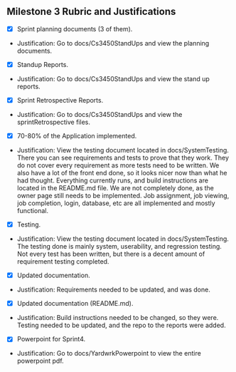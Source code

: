 ## Milestone 3 Rubric and Justifications

- [x] Sprint planning documents (3 of them).
- Justification: Go to docs/Cs3450StandUps and view the planning documents. 

- [x] Standup Reports.
- Justification: Go to docs/Cs3450StandUps and view the stand up reports.

- [x] Sprint Retrospective Reports.
- Justification: Go to docs/Cs3450StandUps and view the sprintRetrospective files.

- [x] 70-80% of the Application implemented.
- Justification: View the testing document located in docs/SystemTesting. There you can see requirements and tests to prove that they work. They do not cover every requirement as more tests need to be written. We also have a lot of the front end done, so it looks nicer now than what he had thought. Everything currently runs, and build instructions are located in the README.md file. We are not completely done, as the owner page still needs to be implemented. Job assignment, job viewing, job completion, login, database, etc are all implemented and mostly functional. 

- [x] Testing.
- Justification: View the testing document located in docs/SystemTesting. The testing done is mainly system, userability, and regression testing. Not every test has been written, but there is a decent amount of requirement testing completed.

- [x] Updated documentation.
- Justification: Requirements needed to be updated, and was done.

- [x] Updated documentation (README.md).
- Justification: Build instructions needed to be changed, so they were. Testing needed to be updated, and the repo to the reports were added.

- [x] Powerpoint for Sprint4.
- Justification: Go to docs/YardwrkPowerpoint to view the entire powerpoint pdf.
